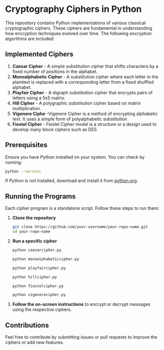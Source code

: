 # Cryptography Ciphers in Python

This repository contains Python implementations of various classical cryptographic ciphers. These ciphers are fundamental in understanding how encryption techniques evolved over time. The following encryption algorithms are included:

## Implemented Ciphers

1. **Caesar Cipher** - A simple substitution cipher that shifts characters by a fixed number of positions in the alphabet.
2. **Monoalphabetic Cipher** - A substitution cipher where each letter in the plaintext is replaced with a corresponding letter from a fixed shuffled alphabet.
3. **Playfair Cipher** - A digraph substitution cipher that encrypts pairs of letters using a 5x5 matrix.
4. **Hill Cipher** - A polygraphic substitution cipher based on matrix multiplication.
5. **Vigenere Ciphe** -Vigenere Cipher is a method of encrypting alphabetic text. It uses a simple form of polyalphabetic substitution
6. **Fiestel Cipher** - Feistel Cipher model is a structure or a design used to develop many block ciphers such as DES
## Prerequisites

Ensure you have Python installed on your system. You can check by running:

```sh
python --version
```

If Python is not installed, download and install it from [python.org](https://www.python.org/downloads/).

## Running the Programs

Each cipher program is a standalone script. Follow these steps to run them:

1. **Clone the repository**

   ```sh
   git clone https://github.com/your-username/your-repo-name.git
   cd your-repo-name
   ```

2. **Run a specific cipher**

   ```sh
   python caesarcipher.py
   ```

   ```sh
   python monoalphabeticcipher.py
   ```

   ```sh
   python playfaircipher.py
   ```

   ```sh
   python hillcipher.py
   ```

    ```sh
   python fiestelcipher.py
   ```
    ```sh
   python vigenerecipher.py
   ```

3. **Follow the on-screen instructions** to encrypt or decrypt messages using the respective ciphers.

## Contributions

Feel free to contribute by submitting issues or pull requests to improve the ciphers or add new features.

